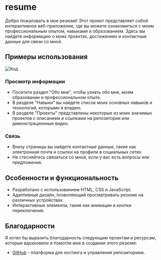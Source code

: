 # resume

Добро пожаловать в мое резюме! Этот проект представляет собой интерактивное веб-приложение, где вы можете ознакомиться с моим профессиональным опытом, навыками и образованием. Здесь вы найдете информацию о моих проектах, достижениях и контактные данные для связи со мной.

## Примеры использования
![Код](https://imgur.com/a/x3inrV9)

### Просмотр информации

- Посетите раздел "Обо мне", чтобы узнать обо мне, моем образовании и профессиональном опыте.
- В разделе "Навыки" вы найдете список моих основных навыков и технологий, которыми я владею.
- В разделе "Проекты" представлены некоторые из моих значимых проектов с описанием и ссылками на репозитории или демонстрационные видео.

### Связь

- Внизу страницы вы найдете контактные данные, такие как электронная почта и ссылки на профили в социальных сетях.
- Не стесняйтесь связаться со мной, если у вас есть вопросы или предложения.

## Особенности и функциональность

- Разработано с использованием HTML, CSS и JavaScript.
- Адаптивный дизайн, позволяющий просматривать резюме на различных устройствах.
- Интерактивные элементы, такие как анимации и кнопки переключения.


## Благодарности

Я хотел бы выразить благодарность следующим проектам и ресурсам, которые вдохновили и помогли мне в создании этого резюме:

- [GitHub](https://github.com) - платформа для хостинга и управления репозиторием.
